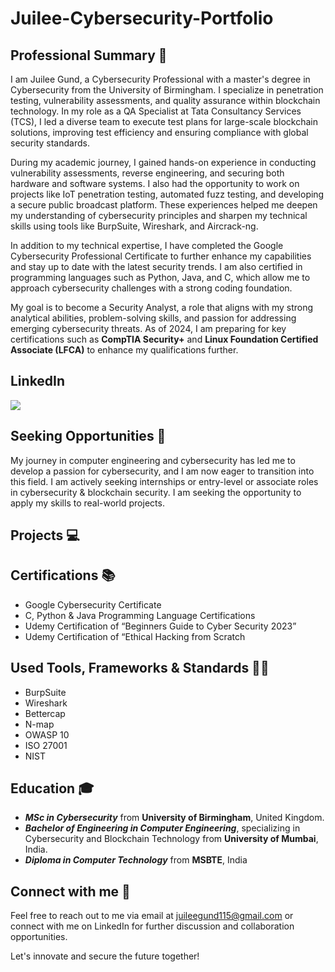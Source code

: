 # Juilee-Cybersecurity-Portfolio

## Professional Summary 💼
I am Juilee Gund, a Cybersecurity Professional with a master's degree in Cybersecurity from the University of Birmingham. I specialize in penetration testing, vulnerability assessments, and quality assurance within blockchain technology. In my role as a QA Specialist at Tata Consultancy Services (TCS), I led a diverse team to execute test plans for large-scale blockchain solutions, improving test efficiency and ensuring compliance with global security standards.

During my academic journey, I gained hands-on experience in conducting vulnerability assessments, reverse engineering, and securing both hardware and software systems. I also had the opportunity to work on projects like IoT penetration testing, automated fuzz testing, and developing a secure public broadcast platform. These experiences helped me deepen my understanding of cybersecurity principles and sharpen my technical skills using tools like BurpSuite, Wireshark, and Aircrack-ng.

In addition to my technical expertise, I have completed the Google Cybersecurity Professional Certificate to further enhance my capabilities and stay up to date with the latest security trends. I am also certified in programming languages such as Python, Java, and C, which allow me to approach cybersecurity challenges with a strong coding foundation.

My goal is to become a Security Analyst, a role that aligns with my strong analytical abilities, problem-solving skills, and passion for addressing emerging cybersecurity threats. As of 2024, I am preparing for key certifications such as **CompTIA Security+** and **Linux Foundation Certified Associate (LFCA)** to enhance my qualifications further.

## LinkedIn
<a href="https://www.linkedin.com/in/juilee-gund"><img src="https://img.shields.io/badge/-LinkedIn-0072b1?&style=for-the-badge&logo=linkedin&logoColor=white" /></a>

## Seeking Opportunities 🌟
My journey in computer engineering and cybersecurity has led me to develop a passion for cybersecurity, and I am now eager to transition into this field. I am actively seeking internships or entry-level or associate roles in cybersecurity & blockchain security. I am seeking the opportunity to apply my skills to real-world projects.

## Projects 💻

## Certifications 📚
- Google Cybersecurity Certificate
- C, Python & Java Programming Language Certifications
- Udemy Certification of “Beginners Guide to Cyber Security 2023”
- Udemy Certification of “Ethical Hacking from Scratch

## Used Tools, Frameworks & Standards 👩‍💻
- BurpSuite
- Wireshark
- Bettercap
- N-map
- OWASP 10
- ISO 27001
- NIST

## Education 🎓
- ***MSc in Cybersecurity*** from **University of Birmingham**, United Kingdom.
- ***Bachelor of Engineering in Computer Engineering***, specializing in Cybersecurity and Blockchain Technology from **University of Mumbai**, India.
- ***Diploma in Computer Technology*** from **MSBTE**, India

## Connect with me 📩
Feel free to reach out to me via email at juileegund115@gmail.com or connect with me on LinkedIn for further discussion and collaboration opportunities.

Let's innovate and secure the future together!

